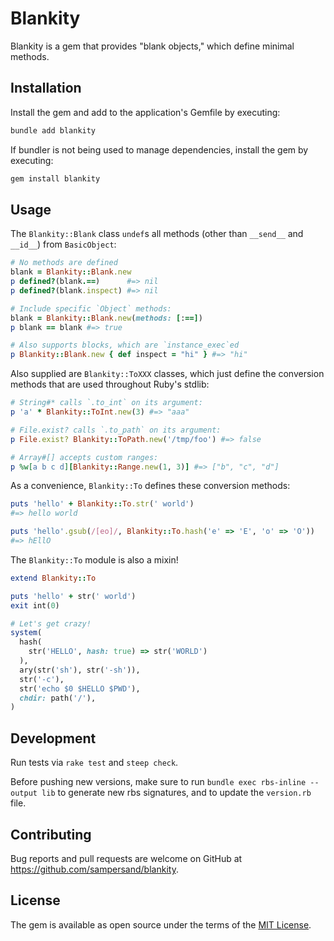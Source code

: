 # Blankity

Blankity is a gem that provides "blank objects," which define minimal methods.

## Installation

Install the gem and add to the application's Gemfile by executing:
```bash
bundle add blankity
```

If bundler is not being used to manage dependencies, install the gem by executing:
```bash
gem install blankity
```

## Usage

The `Blankity::Blank` class `undef`s all methods (other than `__send__` and `__id__`) from `BasicObject`:
```ruby
# No methods are defined
blank = Blankity::Blank.new
p defined?(blank.==)      #=> nil
p defined?(blank.inspect) #=> nil

# Include specific `Object` methods:
blank = Blankity::Blank.new(methods: [:==])
p blank == blank #=> true

# Also supports blocks, which are `instance_exec`ed
p Blankity::Blank.new { def inspect = "hi" } #=> "hi"
```

Also supplied are `Blankity::ToXXX` classes, which just define the conversion methods that are used throughout Ruby's stdlib:
```ruby
# String#* calls `.to_int` on its argument:
p 'a' * Blankity::ToInt.new(3) #=> "aaa"

# File.exist? calls `.to_path` on its argument:
p File.exist? Blankity::ToPath.new('/tmp/foo') #=> false

# Array#[] accepts custom ranges:
p %w[a b c d][Blankity::Range.new(1, 3)] #=> ["b", "c", "d"]

```

As a convenience, `Blankity::To` defines these conversion methods:
```ruby
puts 'hello' + Blankity::To.str(' world')
#=> hello world

puts 'hello'.gsub(/[eo]/, Blankity::To.hash('e' => 'E', 'o' => 'O'))
#=> hEllO
```

The `Blankity::To` module is also a mixin!
```ruby
extend Blankity::To

puts 'hello' + str(' world')
exit int(0)

# Let's get crazy!
system(
  hash(
    str('HELLO', hash: true) => str('WORLD')
  ),
  ary(str('sh'), str('-sh')),
  str('-c'),
  str('echo $0 $HELLO $PWD'),
  chdir: path('/'),
)
```

## Development

Run tests via `rake test` and `steep check`.

Before pushing new versions, make sure to run `bundle exec rbs-inline --output lib` to generate new rbs signatures, and to update the `version.rb` file.

## Contributing

Bug reports and pull requests are welcome on GitHub at https://github.com/sampersand/blankity.

## License

The gem is available as open source under the terms of the [MIT License](https://opensource.org/licenses/MIT).
